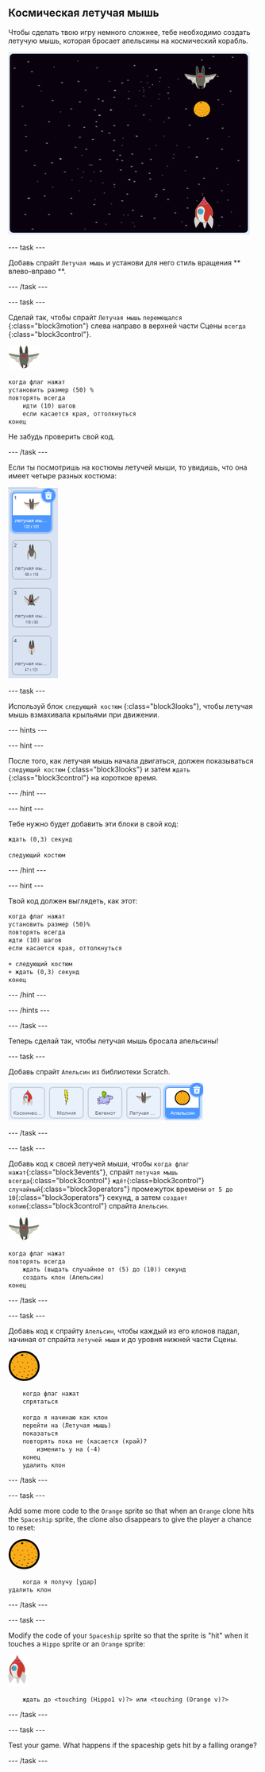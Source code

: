 ## Космическая летучая мышь

Чтобы сделать твою игру немного сложнее, тебе необходимо создать летучую мышь, которая бросает апельсины на космический корабль.

![летучая мышь бросает апельсин на космический корабль](images/bat-oranges.png)

\--- task \---

Добавь спрайт ` Летучая мышь ` и установи для него стиль вращения ** влево-вправо **.

\--- /task \---

\--- task \---

Сделай так, чтобы спрайт ` Летучая мышь ` ` перемещался ` {:class="block3motion"} слева направо в верхней части Сцены ` всегда ` {:class="block3control"}.

![спрайт летучей мыши](images/bat-sprite.png)

```blocks3
когда флаг нажат
установить размер (50) %
повторять всегда
    идти (10) шагов
    если касается края, оттолкнуться
конец
```

Не забудь проверить свой код.

\--- /task \---

Если ты посмотришь на костюмы летучей мыши, то увидишь, что она имеет четыре разных костюма:

![снимок экрана](images/invaders-bat-costume.png)

\--- task \---

Используй блок `следующий костюм` {:class="block3looks"}, чтобы летучая мышь взмахивала крыльями при движении.

\--- hints \---

\--- hint \---

После того, как летучая мышь начала двигаться, должен показываться `следующий костюм` {:class="block3looks"} и затем `ждать` {:class="block3control"} на короткое время.

\--- /hint \---

\--- hint \---

Тебе нужно будет добавить эти блоки в свой код:

```blocks3
ждать (0,3) секунд

следующий костюм
```

\--- /hint \---

\--- hint \---

Твой код должен выглядеть, как этот:

```blocks3
когда флаг нажат
установить размер (50)%
повторять всегда
идти (10) шагов
если касается края, оттолкнуться

+ следующий костюм
+ ждать (0,3) секунд
конец
```

\--- /hint \---

\--- /hints \---

\--- /task \---

Теперь сделай так, чтобы летучая мышь бросала апельсины!

\--- task \---

Добавь спрайт `Апельсин` из библиотеки Scratch.

![снимок экрана](images/invaders-orange.png)

\--- /task \---

\--- task \---

Добавь код к своей летучей мыши, чтобы `когда флаг нажат`{:class="block3events"}, спрайт `летучая мышь` `всегда`{:class="block3control"} `ждёт`{:class=block3control"} `случайный`{:class="block3operators"} промежуток времени `от 5 до 10`{:class="block3operators"} секунд, а затем `создает копию`{:class="block3control"} спрайта `Апельсин`.

![спрайт летучей мыши](images/bat-sprite.png)

```blocks3
когда флаг нажат
повторять всегда
    ждать (выдать случайное от (5) до (10)) секунд
    создать клон (Апельсин)
конец
```

\--- /task \---

\--- task \---

Добавь код к спрайту `Апельсин`, чтобы каждый из его клонов падал, начиная от спрайта `летучей мыши` и до уровня нижней части Сцены.

![спрайт апельсина](images/orange-sprite.png)

```blocks3
    когда флаг нажат
    спрятаться

    когда я начинаю как клон
    перейти на (Летучая мышь)
    показаться
    повторять пока не (касается (край)?
        изменить y на (-4)
    конец
    удалить клон
```

\--- /task \---

\--- task \---

Add some more code to the `Orange` sprite so that when an `Orange` clone hits the `Spaceship` sprite, the clone also disappears to give the player a chance to reset:

![спрайт апельсина](images/orange-sprite.png)

```blocks3
    когда я получу [удар]
удалить клон
```

\--- /task \---

\--- task \---

Modify the code of your `Spaceship` sprite so that the sprite is "hit" when it touches a `Hippo` sprite or an `Orange` sprite:

![спрайт ракета](images/rocket-sprite.png)

```blocks3
    ждать до <touching (Hippo1 v)?> или <touching (Orange v)?>
```

\--- /task \---

\--- task \---

Test your game. What happens if the spaceship gets hit by a falling orange?

\--- /task \---